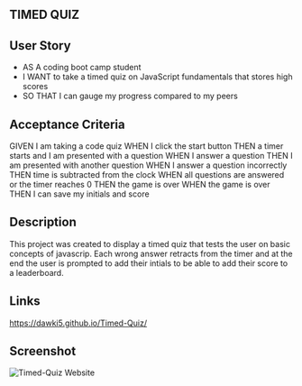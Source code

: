 ## TIMED QUIZ

## User Story

 * AS A coding boot camp student
 *  I WANT to take a timed quiz on JavaScript fundamentals that stores high scores
 * SO THAT I can gauge my progress compared to my peers

## Acceptance Criteria

 GIVEN I am taking a code quiz
 WHEN I click the start button
THEN a timer starts and I am presented with a question
 WHEN I answer a question
 THEN I am presented with another question
 WHEN I answer a question incorrectly
 THEN time is subtracted from the clock
 WHEN all questions are answered or the timer reaches 0
 THEN the game is over
 WHEN the game is over
 THEN I can save my initials and score

## Description

This project was created to display a timed quiz that tests the user on basic concepts of javascrip. Each wrong answer retracts from the timer and at the end the user is prompted to add their intials to be able to add their score to a leaderboard.

## Links

https://dawki5.github.io/Timed-Quiz/

## Screenshot

![Timed-Quiz Website](https://user-images.githubusercontent.com/109554960/198083635-47d96e5c-32d3-4ca5-9506-708c364ca4fe.png)
